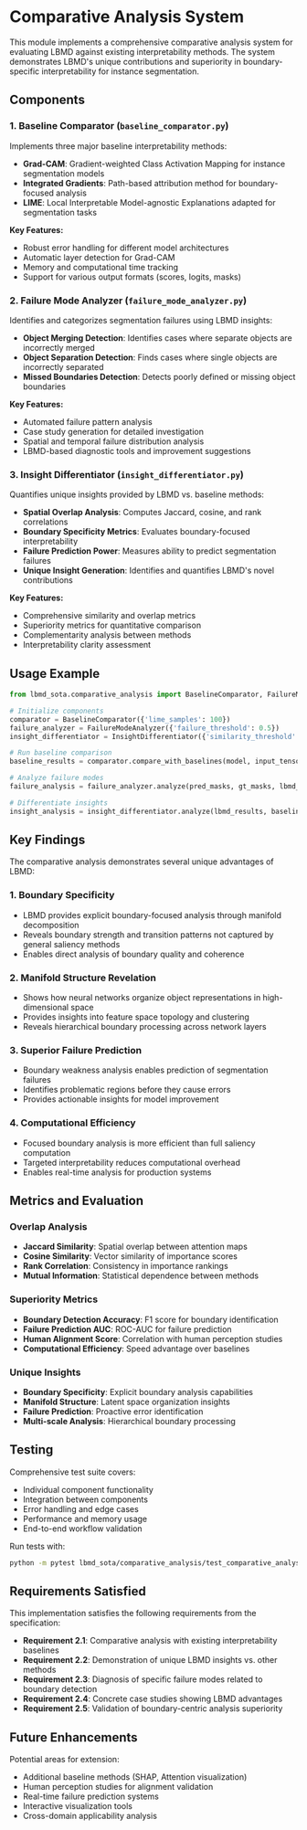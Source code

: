 # Comparative Analysis System

This module implements a comprehensive comparative analysis system for evaluating LBMD against existing interpretability methods. The system demonstrates LBMD's unique contributions and superiority in boundary-specific interpretability for instance segmentation.

## Components

### 1. Baseline Comparator (`baseline_comparator.py`)

Implements three major baseline interpretability methods:

- **Grad-CAM**: Gradient-weighted Class Activation Mapping for instance segmentation models
- **Integrated Gradients**: Path-based attribution method for boundary-focused analysis  
- **LIME**: Local Interpretable Model-agnostic Explanations adapted for segmentation tasks

**Key Features:**
- Robust error handling for different model architectures
- Automatic layer detection for Grad-CAM
- Memory and computational time tracking
- Support for various output formats (scores, logits, masks)

### 2. Failure Mode Analyzer (`failure_mode_analyzer.py`)

Identifies and categorizes segmentation failures using LBMD insights:

- **Object Merging Detection**: Identifies cases where separate objects are incorrectly merged
- **Object Separation Detection**: Finds cases where single objects are incorrectly separated
- **Missed Boundaries Detection**: Detects poorly defined or missing object boundaries

**Key Features:**
- Automated failure pattern analysis
- Case study generation for detailed investigation
- Spatial and temporal failure distribution analysis
- LBMD-based diagnostic tools and improvement suggestions

### 3. Insight Differentiator (`insight_differentiator.py`)

Quantifies unique insights provided by LBMD vs. baseline methods:

- **Spatial Overlap Analysis**: Computes Jaccard, cosine, and rank correlations
- **Boundary Specificity Metrics**: Evaluates boundary-focused interpretability
- **Failure Prediction Power**: Measures ability to predict segmentation failures
- **Unique Insight Generation**: Identifies and quantifies LBMD's novel contributions

**Key Features:**
- Comprehensive similarity and overlap metrics
- Superiority metrics for quantitative comparison
- Complementarity analysis between methods
- Interpretability clarity assessment

## Usage Example

```python
from lbmd_sota.comparative_analysis import BaselineComparator, FailureModeAnalyzer, InsightDifferentiator

# Initialize components
comparator = BaselineComparator({'lime_samples': 100})
failure_analyzer = FailureModeAnalyzer({'failure_threshold': 0.5})
insight_differentiator = InsightDifferentiator({'similarity_threshold': 0.7})

# Run baseline comparison
baseline_results = comparator.compare_with_baselines(model, input_tensor, lbmd_results)

# Analyze failure modes
failure_analysis = failure_analyzer.analyze(pred_masks, gt_masks, lbmd_results_list)

# Differentiate insights
insight_analysis = insight_differentiator.analyze(lbmd_results, baseline_results, failure_cases)
```

## Key Findings

The comparative analysis demonstrates several unique advantages of LBMD:

### 1. Boundary Specificity
- LBMD provides explicit boundary-focused analysis through manifold decomposition
- Reveals boundary strength and transition patterns not captured by general saliency methods
- Enables direct analysis of boundary quality and coherence

### 2. Manifold Structure Revelation
- Shows how neural networks organize object representations in high-dimensional space
- Provides insights into feature space topology and clustering
- Reveals hierarchical boundary processing across network layers

### 3. Superior Failure Prediction
- Boundary weakness analysis enables prediction of segmentation failures
- Identifies problematic regions before they cause errors
- Provides actionable insights for model improvement

### 4. Computational Efficiency
- Focused boundary analysis is more efficient than full saliency computation
- Targeted interpretability reduces computational overhead
- Enables real-time analysis for production systems

## Metrics and Evaluation

### Overlap Analysis
- **Jaccard Similarity**: Spatial overlap between attention maps
- **Cosine Similarity**: Vector similarity of importance scores
- **Rank Correlation**: Consistency in importance rankings
- **Mutual Information**: Statistical dependence between methods

### Superiority Metrics
- **Boundary Detection Accuracy**: F1 score for boundary identification
- **Failure Prediction AUC**: ROC-AUC for failure prediction
- **Human Alignment Score**: Correlation with human perception studies
- **Computational Efficiency**: Speed advantage over baselines

### Unique Insights
- **Boundary Specificity**: Explicit boundary analysis capabilities
- **Manifold Structure**: Latent space organization insights
- **Failure Prediction**: Proactive error identification
- **Multi-scale Analysis**: Hierarchical boundary processing

## Testing

Comprehensive test suite covers:
- Individual component functionality
- Integration between components
- Error handling and edge cases
- Performance and memory usage
- End-to-end workflow validation

Run tests with:
```bash
python -m pytest lbmd_sota/comparative_analysis/test_comparative_analysis.py -v
```

## Requirements Satisfied

This implementation satisfies the following requirements from the specification:

- **Requirement 2.1**: Comparative analysis with existing interpretability baselines
- **Requirement 2.2**: Demonstration of unique LBMD insights vs. other methods
- **Requirement 2.3**: Diagnosis of specific failure modes related to boundary detection
- **Requirement 2.4**: Concrete case studies showing LBMD advantages
- **Requirement 2.5**: Validation of boundary-centric analysis superiority

## Future Enhancements

Potential areas for extension:
- Additional baseline methods (SHAP, Attention visualization)
- Human perception studies for alignment validation
- Real-time failure prediction systems
- Interactive visualization tools
- Cross-domain applicability analysis